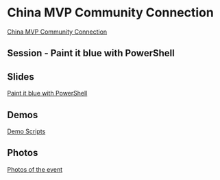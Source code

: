 # China MVP Community Connection


[China MVP Community Connection](https://www.microsoft.com/China/MVP/comcamp/2017/index.html)

## Session - Paint it blue with PowerShell


## Slides
[Paint it blue with PowerShell](https://github.com/jaapbrasser/Events/blob/master/2017-10-21_China_MVP_CC/)

## Demos
[Demo Scripts](https://github.com/jaapbrasser/Events/blob/master/2017-10-21_China_MVP_CC/)

## Photos
[Photos of the event]()